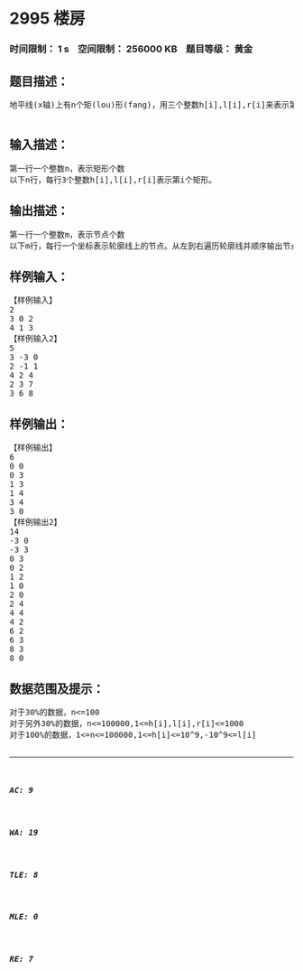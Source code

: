 # 2995 楼房   
### 时间限制： 1 s&nbsp;&nbsp;&nbsp;&nbsp;空间限制： 256000 KB&nbsp;&nbsp;&nbsp;&nbsp;题目等级： 黄金  
## 题目描述：  

<pre>
地平线(x轴)上有n个矩(lou)形(fang)，用三个整数h[i],l[i],r[i]来表示第i个矩形：矩形左下角为(l[i],0)，右上角为(r[i],h[i])。地平线高度为0。在轮廓线长度最小的前提下，从左到右输出轮廓线。

</pre>
  
  
## 输入描述：  

<pre>
第一行一个整数n，表示矩形个数
以下n行，每行3个整数h[i],l[i],r[i]表示第i个矩形。
</pre>
  
  
## 输出描述：  

<pre>
第一行一个整数m，表示节点个数
以下m行，每行一个坐标表示轮廓线上的节点。从左到右遍历轮廓线并顺序输出节点。第一个和最后一个节点的y坐标必然为0。
</pre>
  
  
## 样例输入：  

<pre>
【样例输入】
2  
3 0 2  
4 1 3
【样例输入2】
5  
3 -3 0  
2 -1 1  
4 2 4  
2 3 7  
3 6 8
</pre>
  
  
## 样例输出：  

<pre>
【样例输出】
6  
0 0  
0 3  
1 3  
1 4  
3 4  
3 0
【样例输出2】
14  
-3 0  
-3 3  
0 3  
0 2  
1 2  
1 0  
2 0  
2 4  
4 4  
4 2  
6 2  
6 3  
8 3  
8 0
</pre>
  
  
## 数据范围及提示：  

<pre>
对于30%的数据，n<=100
对于另外30%的数据，n<=100000,1<=h[i],l[i],r[i]<=1000
对于100%的数据，1<=n<=100000,1<=h[i]<=10^9,-10^9<=l[i]<r[i]<=10^9
 
</pre>
  
  
***  

##### AC: 9  
##### WA: 19  
##### TLE: 8  
##### MLE: 0  
##### RE: 7  
